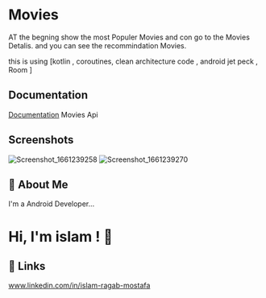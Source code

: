 # Movies

AT the begning show the most Populer Movies and con go to the Movies Detalis.
and you can see the recommindation Movies.


this is using [kotlin , coroutines, clean architecture  code , android jet peck , Room ]

## Documentation

[Documentation](https://www.themoviedb.org/documentation/api)
Movies Api
## Screenshots

![Screenshot_1661239258](https://user-images.githubusercontent.com/34184239/186106036-6f3665e5-cabd-4949-8d3a-c95b1f51cba8.png)
![Screenshot_1661239270](https://user-images.githubusercontent.com/34184239/186106319-6fe70970-6327-4789-a2f2-08d5a2340195.png)


## 🚀 About Me
I'm a Android Developer...


# Hi, I'm islam ! 👋


## 🔗 Links
www.linkedin.com/in/islam-ragab-mostafa

